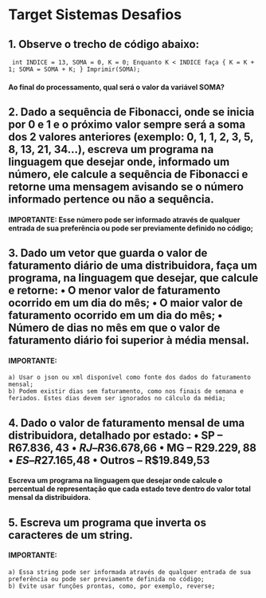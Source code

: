 
# Target Sistemas Desafios


## 1. Observe o trecho de código abaixo: 
```   
 int INDICE = 13, SOMA = 0, K = 0; Enquanto K < INDICE faça { K = K + 1; SOMA = SOMA + K; } Imprimir(SOMA); 
```
#### Ao final do processamento, qual será o valor da variável SOMA?

## 2. Dado a sequência de Fibonacci, onde se inicia por 0 e 1 e o próximo valor sempre será a soma dos 2 valores anteriores (exemplo: 0, 1, 1, 2, 3, 5, 8, 13, 21, 34...), escreva um programa na linguagem que desejar onde, informado um número, ele calcule a sequência de Fibonacci e retorne uma mensagem avisando se o número informado pertence ou não a sequência.

#### IMPORTANTE: Esse número pode ser informado através de qualquer entrada de sua preferência ou pode ser previamente definido no código;

## 3. Dado um vetor que guarda o valor de faturamento diário de uma distribuidora, faça um programa, na linguagem que desejar, que calcule e retorne: • O menor valor de faturamento ocorrido em um dia do mês; • O maior valor de faturamento ocorrido em um dia do mês; • Número de dias no mês em que o valor de faturamento diário foi superior à média mensal.

####  IMPORTANTE: 
    a) Usar o json ou xml disponível como fonte dos dados do faturamento mensal; 
    b) Podem existir dias sem faturamento, como nos finais de semana e feriados. Estes dias devem ser ignorados no cálculo da média;

## 4. Dado o valor de faturamento mensal de uma distribuidora, detalhado por estado: • SP – R$67.836,43 • RJ – R$36.678,66 • MG – R$29.229,88 • ES – R$27.165,48 • Outros – R$19.849,53

####  Escreva um programa na linguagem que desejar onde calcule o percentual de representação que cada estado teve dentro do valor total mensal da distribuidora. 

## 5. Escreva um programa que inverta os caracteres de um string.

####  IMPORTANTE: 
```
a) Essa string pode ser informada através de qualquer entrada de sua preferência ou pode ser previamente definida no código; 
b) Evite usar funções prontas, como, por exemplo, reverse;
```
